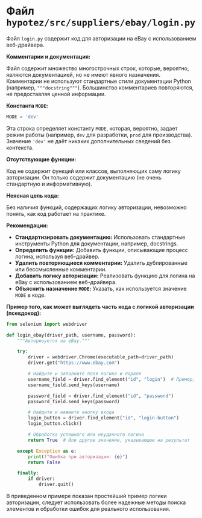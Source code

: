 # Файл `hypotez/src/suppliers/ebay/login.py`

Файл `login.py` содержит код для авторизации на eBay с использованием веб-драйвера.

**Комментарии и документация:**

Файл содержит множество многострочных строк, которые, вероятно, являются документацией, но не имеют явного назначения.  Комментарии не используют стандартные стили документации Python (например, `"""docstring"""`). Большинство комментариев повторяются, не предоставляя ценной информации.

**Константа `MODE`:**

```python
MODE = 'dev'
```

Эта строка определяет константу `MODE`, которая, вероятно, задает режим работы (например, `dev` для разработки, `prod` для производства).  Значение `'dev'` не даёт никаких дополнительных сведений без контекста.

**Отсутствующие функции:**

Код не содержит функций или классов, выполняющих саму логику авторизации.  Он только содержит документацию (не очень стандартную и информативную).

**Неясная цель кода:**

Без наличия функций, содержащих логику авторизации, невозможно понять, как код работает на практике.

**Рекомендации:**

* **Стандартизировать документацию:**  Использовать стандартные инструменты Python для документации, например, docstrings.
* **Определить функции:** Добавить функции, описывающие процесс логина, используя веб-драйвер.
* **Удалить повторяющиеся комментарии:** Удалить дублированные или бессмысленные комментарии.
* **Добавить логику авторизации:** Реализовать функцию для логина на eBay с использованием веб-драйвера.
* **Объяснить назначение `MODE`:**  Указать, как используется значение `MODE` в коде.


**Пример того, как может выглядеть часть кода с логикой авторизации (псевдокод):**

```python
from selenium import webdriver

def login_ebay(driver_path, username, password):
    """Авторизуется на eBay."""

    try:
        driver = webdriver.Chrome(executable_path=driver_path)
        driver.get("https://www.ebay.com")

        # Найдите и заполните поля логина и пароля
        username_field = driver.find_element("id", "login")  # Пример, id может быть другим
        username_field.send_keys(username)

        password_field = driver.find_element("id", "password")
        password_field.send_keys(password)

        # Найдите и нажмите кнопку входа
        login_button = driver.find_element("id", "login-button")
        login_button.click()

        # Обработка успешного или неудачного логина
        return True  # Или другое значение, указывающее на результат

    except Exception as e:
        print(f"Ошибка при авторизации: {e}")
        return False

    finally:
        if driver:
            driver.quit()
```

В приведенном примере показан простейший пример логики авторизации,  следует использовать более надежные методы поиска элементов и обработки ошибок для реального использования.